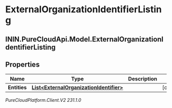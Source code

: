 # ExternalOrganizationIdentifierListing

## ININ.PureCloudApi.Model.ExternalOrganizationIdentifierListing

## Properties

|Name | Type | Description | Notes|
|------------ | ------------- | ------------- | -------------|
| **Entities** | [**List&lt;ExternalOrganizationIdentifier&gt;**](ExternalOrganizationIdentifier) |  | [optional] |



_PureCloudPlatform.Client.V2 231.1.0_
